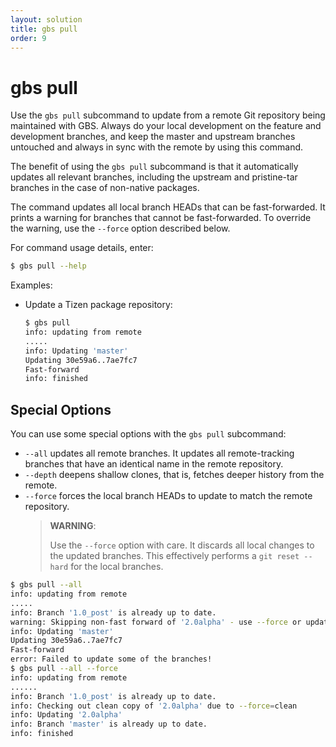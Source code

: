 ```yaml
---
layout: solution
title: gbs pull
order: 9
---
```


# gbs pull

Use the `gbs pull` subcommand to update from a remote Git repository being maintained with GBS. Always do your local development on the feature and development branches, and keep the master and upstream branches untouched and always in sync with the remote by using this command.

The benefit of using the `gbs pull` subcommand is that it automatically updates all relevant branches, including the upstream and pristine-tar branches in the case of non-native packages.

The command updates all local branch HEADs that can be fast-forwarded. It prints a warning for branches that cannot be fast-forwarded. To override the warning, use the `--force` option described below.

For command usage details, enter:

```bash
$ gbs pull --help
```

Examples:

- Update a Tizen package repository:

  ```bash
  $ gbs pull
  info: updating from remote
  .....
  info: Updating 'master'
  Updating 30e59a6..7ae7fc7
  Fast-forward
  info: finished
  ```

## Special Options

You can use some special options with the `gbs pull` subcommand:

- `--all` updates all remote branches. It updates all remote-tracking branches that have an identical name in the remote repository.
- `--depth` deepens shallow clones, that is, fetches deeper history from the remote.
- `--force` forces the local branch HEADs to update to match the remote repository.
  > **WARNING**:
  >
  > Use the `--force` option with care. It discards all local changes to the updated branches. This effectively performs a `git reset --hard` for the local branches.

```bash
$ gbs pull --all
info: updating from remote
.....
info: Branch '1.0_post' is already up to date.
warning: Skipping non-fast forward of '2.0alpha' - use --force or update manually
info: Updating 'master'
Updating 30e59a6..7ae7fc7
Fast-forward
error: Failed to update some of the branches!
$ gbs pull --all --force
info: updating from remote
......
info: Branch '1.0_post' is already up to date.
info: Checking out clean copy of '2.0alpha' due to --force=clean
info: Updating '2.0alpha'
info: Branch 'master' is already up to date.
info: finished
```


